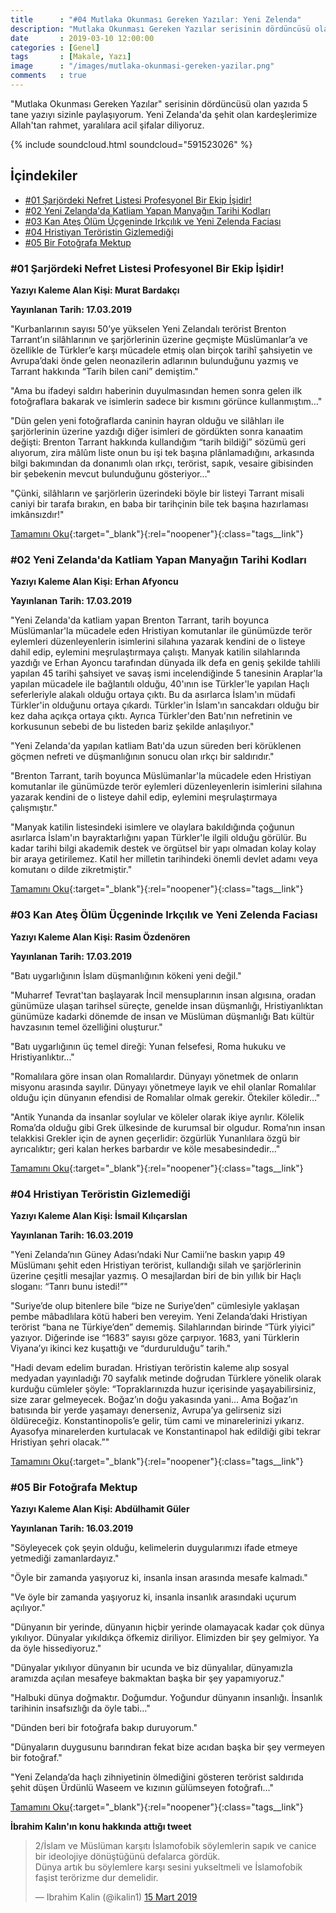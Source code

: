 ```yaml
---
title      : "#04 Mutlaka Okunması Gereken Yazılar: Yeni Zelenda"
description: "Mutlaka Okunması Gereken Yazılar serisinin dördüncüsü olan yazıda 5 tane yazıyı sizinle paylaşıyorum. Yeni Zelanda'da şehit olan kardeşlerimize Allah'tan rahmet, yaralılara acil şifalar diliyoruz."
date       : 2019-03-10 12:00:00
categories : [Genel]
tags       : [Makale, Yazı]
image      : "/images/mutlaka-okunmasi-gereken-yazilar.png"
comments   : true
---
```


"Mutlaka Okunması Gereken Yazılar" serisinin dördüncüsü olan yazıda 5 tane yazıyı sizinle paylaşıyorum. Yeni Zelanda'da şehit olan kardeşlerimize Allah'tan rahmet, yaralılara acil şifalar diliyoruz. 

{% include soundcloud.html soundcloud="591523026" %}

## İçindekiler
- [#01 Şarjördeki Nefret Listesi Profesyonel Bir Ekip İşidir!](https://ahmetcadirci.com.tr/2019/04-mutlaka-okunmasi-gereken-yazilar/#01-şarjördeki-nefret-listesi-profesyonel-bir-ekip-i̇şidir)
- [#02 Yeni Zelanda'da Katliam Yapan Manyağın Tarihi Kodları](https://ahmetcadirci.com.tr/2019/04-mutlaka-okunmasi-gereken-yazilar/#02-yeni-zelandada-katliam-yapan-manyağın-tarihi-kodları)
- [#03 Kan Ateş Ölüm Üçgeninde Irkçılık ve Yeni Zelenda Faciası](https://ahmetcadirci.com.tr/2019/04-mutlaka-okunmasi-gereken-yazilar/#03-kan-ateş-ölüm-üçgeninde-irkçılık-ve-yeni-zelenda-faciası)
- [#04 Hristiyan Teröristin Gizlemediği](https://ahmetcadirci.com.tr/2019/04-mutlaka-okunmasi-gereken-yazilar/#04-hristiyan-teröristin-gizlemediği)
- [#05 Bir Fotoğrafa Mektup](https://ahmetcadirci.com.tr/2019/04-mutlaka-okunmasi-gereken-yazilar/#05-bir-fotoğrafa-mektup)

### #01 Şarjördeki Nefret Listesi Profesyonel Bir Ekip İşidir!

**Yazıyı Kaleme Alan Kişi: Murat Bardakçı**

**Yayınlanan Tarih: 17.03.2019**

"Kurbanlarının sayısı 50’ye yükselen Yeni Zelandalı terörist Brenton Tarrant’ın silâhlarının ve şarjörlerinin üzerine geçmişte Müslümanlar’a ve özellikle de Türkler’e karşı mücadele etmiş olan birçok tarihî şahsiyetin ve Avrupa’daki önde gelen neonazilerin adlarının bulunduğunu yazmış ve Tarrant hakkında “Tarih bilen cani” demiştim."

"Ama bu ifadeyi saldırı haberinin duyulmasından hemen sonra gelen ilk fotoğraflara bakarak ve isimlerin sadece bir kısmını görünce kullanmıştım…"

"Dün gelen yeni fotoğraflarda caninin hayran olduğu ve silâhları ile şarjörlerinin üzerine yazdığı diğer isimleri de gördükten sonra kanaatim değişti: Brenton Tarrant hakkında kullandığım “tarih bildiği” sözümü geri alıyorum, zira mâlûm liste onun bu işi tek başına plânlamadığını, arkasında bilgi bakımından da donanımlı olan ırkçı, terörist, sapık, vesaire gibisinden bir şebekenin mevcut bulunduğunu gösteriyor…"

"Çünki, silâhların ve şarjörlerin üzerindeki böyle bir listeyi Tarrant misali caniyi bir tarafa bırakın, en baba bir tarihçinin bile tek başına hazırlaması imkânsızdır!"

[Tamamını Oku](http://bit.ly/2TJR6v9){:target="_blank"}{:rel="noopener"}{:class="tags__link"}


### #02 Yeni Zelanda'da Katliam Yapan Manyağın Tarihi Kodları

**Yazıyı Kaleme Alan Kişi: Erhan Afyoncu**

**Yayınlanan Tarih: 17.03.2019**

"Yeni Zelanda'da katliam yapan Brenton Tarrant, tarih boyunca Müslümanlar'la mücadele eden Hristiyan komutanlar ile günümüzde terör eylemleri düzenleyenlerin isimlerini silahına yazarak kendini de o listeye dahil edip, eylemini meşrulaştırmaya çalıştı. Manyak katilin silahlarında yazdığı ve Erhan Ayoncu tarafından dünyada ilk defa en geniş şekilde tahlili yapılan 45 tarihi şahsiyet ve savaş ismi incelendiğinde 5 tanesinin Araplar'la yapılan mücadele ile bağlantılı olduğu, 40'ının ise Türkler'le yapılan Haçlı seferleriyle alakalı olduğu ortaya çıktı. Bu da asırlarca İslam'ın müdafi Türkler'in olduğunu ortaya çıkardı. Türkler'in İslam'ın sancakdarı olduğu bir kez daha açıkça ortaya çıktı. Ayrıca Türkler'den Batı'nın nefretinin ve korkusunun sebebi de bu listeden bariz şekilde anlaşılıyor."

"Yeni Zelanda'da yapılan katliam Batı'da uzun süreden beri körüklenen göçmen nefreti ve düşmanlığının sonucu olan ırkçı bir saldırıdır."

"Brenton Tarrant, tarih boyunca Müslümanlar'la mücadele eden Hristiyan komutanlar ile günümüzde terör eylemleri düzenleyenlerin isimlerini silahına yazarak kendini de o listeye dahil edip, eylemini meşrulaştırmaya çalışmıştır."

"Manyak katilin listesindeki isimlere ve olaylara bakıldığında çoğunun asırlarca İslam'ın bayraktarlığını yapan Türkler'le ilgili olduğu görülür. Bu kadar tarihi bilgi akademik destek ve örgütsel bir yapı olmadan kolay kolay bir araya getirilemez. Katil her milletin tarihindeki önemli devlet adamı veya komutanı o dilde zikretmiştir."

[Tamamını Oku](http://bit.ly/2TL17IA){:target="_blank"}{:rel="noopener"}{:class="tags__link"}


### #03 Kan Ateş Ölüm Üçgeninde Irkçılık ve Yeni Zelenda Faciası

**Yazıyı Kaleme Alan Kişi: Rasim Özdenören**

**Yayınlanan Tarih: 17.03.2019**

"Batı uygarlığının İslam düşmanlığının kökeni yeni değil."

"Muharref Tevrat'tan başlayarak İncil mensuplarının insan algısına, oradan günümüze ulaşan tarihsel süreçte, genelde insan düşmanlığı, Hristiyanlıktan günümüze kadarki dönemde de insan ve Müslüman düşmanlığı Batı kültür havzasının temel özelliğini oluşturur."

"Batı uygarlığının üç temel direği: Yunan felsefesi, Roma hukuku ve Hristiyanlıktır..."

"Romalılara göre insan olan Romalılardır. Dünyayı yönetmek de onların misyonu arasında sayılır. Dünyayı yönetmeye layık ve ehil olanlar Romalılar olduğu için dünyanın efendisi de Romalılar olmak gerekir. Ötekiler köledir..."

"Antik Yunanda da insanlar soylular ve köleler olarak ikiye ayrılır. Kölelik Roma’da olduğu gibi Grek ülkesinde de kurumsal bir olgudur. Roma’nın insan telakkisi Grekler için de aynen geçerlidir: özgürlük Yunanlılara özgü bir ayrıcalıktır; geri kalan herkes barbardır ve köle mesabesindedir..."

[Tamamını Oku](http://bit.ly/2TGjCxU){:target="_blank"}{:rel="noopener"}{:class="tags__link"}


### #04 Hristiyan Teröristin Gizlemediği

**Yazıyı Kaleme Alan Kişi: İsmail Kılıçarslan**

**Yayınlanan Tarih: 16.03.2019**

"Yeni Zelanda’nın Güney Adası’ndaki Nur Camii’ne baskın yapıp 49 Müslümanı şehit eden Hristiyan terörist, kullandığı silah ve şarjörlerinin üzerine çeşitli mesajlar yazmış. O mesajlardan biri de bin yıllık bir Haçlı sloganı: “Tanrı bunu istedi!”"

"Suriye’de olup bitenlere bile “bize ne Suriye’den” cümlesiyle yaklaşan pembe mâbadlılara kötü haberi ben vereyim. Yeni Zelanda’daki Hristiyan terörist “bana ne Türkiye’den” dememiş. Silahlarından birinde “Türk yiyici” yazıyor. Diğerinde ise “1683” sayısı göze çarpıyor. 1683, yani Türklerin Viyana’yı ikinci kez kuşattığı ve “durdurulduğu” tarih."

"Hadi devam edelim buradan. Hristiyan teröristin kaleme alıp sosyal medyadan yayınladığı 70 sayfalık metinde doğrudan Türklere yönelik olarak kurduğu cümleler şöyle: “Topraklarınızda huzur içerisinde yaşayabilirsiniz, size zarar gelmeyecek. Boğaz’ın doğu yakasında yani… Ama Boğaz’ın batısında bir yerde yaşamayı denerseniz, Avrupa’ya gelirseniz sizi öldüreceğiz. Konstantinopolis’e gelir, tüm cami ve minarelerinizi yıkarız. Ayasofya minarelerden kurtulacak ve Konstantinapol hak edildiği gibi tekrar Hristiyan şehri olacak.”"

[Tamamını Oku](http://bit.ly/2THRzxT){:target="_blank"}{:rel="noopener"}{:class="tags__link"}


### #05 Bir Fotoğrafa Mektup

**Yazıyı Kaleme Alan Kişi: Abdülhamit Güler**

**Yayınlanan Tarih: 16.03.2019**

"Söyleyecek çok şeyin olduğu, kelimelerin duygularımızı ifade etmeye yetmediği zamanlardayız."

"Öyle bir zamanda yaşıyoruz ki, insanla insan arasında mesafe kalmadı."

"Ve öyle bir zamanda yaşıyoruz ki, insanla insanlık arasındaki uçurum açılıyor."

"Dünyanın bir yerinde, dünyanın hiçbir yerinde olamayacak kadar çok dünya yıkılıyor. Dünyalar yıkıldıkça öfkemiz diriliyor. Elimizden bir şey gelmiyor. Ya da öyle hissediyoruz."

"Dünyalar yıkılıyor dünyanın bir ucunda ve biz dünyalılar, dünyamızla aramızda açılan mesafeye bakmaktan başka bir şey yapamıyoruz."

"Halbuki dünya doğmaktır. Doğumdur. Yoğundur dünyanın insanlığı. İnsanlık tarihinin insafsızlığı da öyle tabi…"

"Dünden beri bir fotoğrafa bakıp duruyorum."

"Dünyaların duygusunu barındıran fekat bize acıdan başka bir şey vermeyen bir fotoğraf."

"Yeni Zelanda’da haçlı zihniyetinin ölmediğini gösteren terörist saldırıda şehit düşen Ürdünlü Waseem ve kızının gülümseyen fotoğrafı…"

[Tamamını Oku](http://bit.ly/2TJRF8f){:target="_blank"}{:rel="noopener"}{:class="tags__link"}


**İbrahim Kalın'ın konu hakkında attığı tweet**

<blockquote class="twitter-tweet" data-lang="tr"><p lang="tr" dir="ltr">2/İslam ve Müslüman karşıtı İslamofobik söylemlerin sapık ve canice bir ideolojiye dönüştüğünü defalarca gördük. <br>Dünya artık bu söylemlere karşı sesini yukseltmeli ve İslamofobik faşist terörizme dur demelidir.</p>&mdash; Ibrahim Kalin (@ikalin1) <a href="https://twitter.com/ikalin1/status/1106425112654422016?ref_src=twsrc%5Etfw">15 Mart 2019</a></blockquote>

<script async src="https://platform.twitter.com/widgets.js" charset="utf-8"></script>